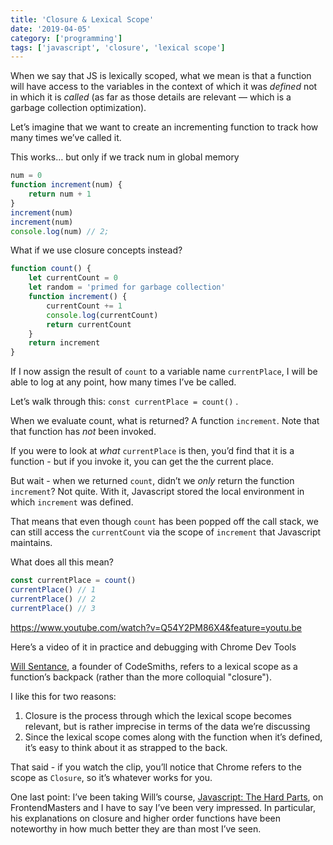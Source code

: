 ```yaml
---
title: 'Closure & Lexical Scope'
date: '2019-04-05'
category: ['programming']
tags: ['javascript', 'closure', 'lexical scope']
---
```


When we say that JS is lexically scoped, what we mean is that a function will have access to the variables in the context of which it was _defined_ not in which it is _called_ (as far as those details are relevant — which is a garbage collection optimization).

Let’s imagine that we want to create an incrementing function to track how many times we’ve called it.

This works… but only if we track num in global memory

```javascript
num = 0
function increment(num) {
    return num + 1
}
increment(num)
increment(num)
console.log(num) // 2;
```

What if we use closure concepts instead?

```javascript
function count() {
    let currentCount = 0
    let random = 'primed for garbage collection'
    function increment() {
        currentCount += 1
        console.log(currentCount)
        return currentCount
    }
    return increment
}
```

If I now assign the result of `count` to a variable name `currentPlace`, I will be able to log at any point, how many times I’ve be called.

Let’s walk through this: `const currentPlace = count()` .

When we evaluate count, what is returned? A function `increment`. Note that that function has _not_ been invoked.

If you were to look at _what_ `currentPlace` is then, you’d find that it is a function - but if you invoke it, you can get the the current place.

But wait - when we returned `count`, didn’t we _only_ return the function `increment`? Not quite. With it, Javascript stored the local environment in which `increment` was defined.

That means that even though `count` has been popped off the call stack, we can still access the `currentCount` via the scope of `increment` that Javascript maintains.

What does all this mean?

```javascript
const currentPlace = count()
currentPlace() // 1
currentPlace() // 2
currentPlace() // 3
```

https://www.youtube.com/watch?v=Q54Y2PM86X4&feature=youtu.be

Here’s a video of it in practice and debugging with Chrome Dev Tools

[Will Sentance](http://willsentance.com/), a founder of CodeSmiths, refers to a lexical scope as a function’s backpack (rather than the more colloquial "closure").

I like this for two reasons:

1. Closure is the process through which the lexical scope becomes relevant, but is rather imprecise in terms of the data we’re discussing
2. Since the lexical scope comes along with the function when it’s defined, it’s easy to think about it as strapped to the back.

That said - if you watch the clip, you’ll notice that Chrome refers to the scope as `Closure`, so it’s whatever works for you.

One last point: I’ve been taking Will’s course, [Javascript: The Hard Parts](https://frontendmasters.com/courses/javascript-hard-parts/), on FrontendMasters and I have to say I’ve been very impressed. In particular, his explanations on closure and higher order functions have been noteworthy in how much better they are than most I’ve seen.

